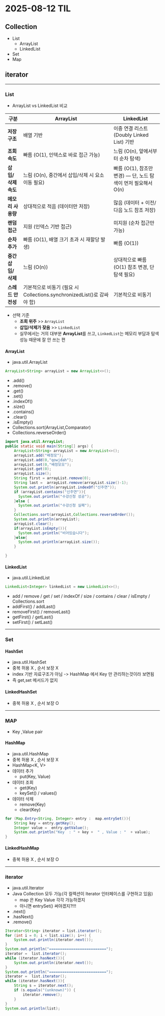 # 2025-08-12 TIL

## Collection
- List
  - ArrayList
  - LinkedList
- Set
- Map

## iterator

---

### List

- ArrayList vs LinkedList 비교

| 구분 | ArrayList | LinkedList |
|------|-----------|------------|
| **저장 구조** | 배열 기반 | 이중 연결 리스트(Doubly Linked List) 기반 |
| **조회 속도** | 빠름 (O(1), 인덱스로 바로 접근 가능) | 느림 (O(n), 앞에서부터 순차 탐색) |
| **삽입/삭제 속도** | 느림 (O(n), 중간에서 삽입/삭제 시 요소 이동 필요) | 빠름 (O(1), 참조만 변경) — 단, 노드 탐색이 먼저 필요해서 O(n) |
| **메모리 사용량** | 상대적으로 적음 (데이터만 저장) | 많음 (데이터 + 이전/다음 노드 참조 저장) |
| **랜덤 접근** | 지원 (인덱스 기반 접근) | 미지원 (순차 접근만 가능) |
| **순차 추가** | 빠름 (O(1), 배열 크기 초과 시 재할당 발생) | 빠름 (O(1)) |
| **중간 삽입/삭제** | 느림 (O(n)) | 상대적으로 빠름 (O(1) 참조 변경, 단 탐색 필요) |
| **스레드 안전성** | 기본적으로 비동기 (필요 시 Collections.synchronizedList()로 감싸야 함) | 기본적으로 비동기 |

- 선택 기준
  - **조회 위주** >> `ArrayList`
  - **삽입/삭제가 잦음** >> `LinkedList`
  - 실무에서는 거의 대부분 **ArrayList**를 쓰고, `LinkedList`는 메모리 부담과 탐색 성능 때문에 잘 안 쓰는 편

#### ArrayList
- java.util.ArrayList
```java
ArrayList<String> arrayList = new ArrayList<>();
```
- .add()
- .remove()
- .get()
- .set()
- .indexOf()
- .size()
- .contains()
- .clear()
- .isEmpty()
- Collections.sort(ArrayList,Comparator)
- Collections.reverseOrder()
```java
import java.util.ArrayList;
public static void main(String[] args) {
    ArrayList<String> arrayList = new ArrayList<>();
    arrayList.add("배정모");
    arrayList.add(0,"qowjdah");
    arrayList.set(0,"배정모모");
    arrayList.get(0);
    arrayList.size();
    String first = arrayList.remove(0);
    String last =  arrayList.remove(arrayList.size()-1);
    System.out.println(arrayList.indexOf("신주연"));
    if (arrayList.contains("신주연")){
      System.out.println("수강신청 성공");
    }else {
      System.out.println("수강신청 실패");
    }
    Collections.sort(arrayList,Collections.reverseOrder());
    System.out.println(arrayList);
    arrayList.clear();
    if(arrayList.isEmpty()){
      System.out.println("비어있습니다");
    }else{
      System.out.println(arrayList.size());
    }
    
}
```

#### LinkedList
- java.util.LinkedList
```java
LinkedList<Integer> linkedList = new LinkedList<>();
```
- add / remove / get / set / indexOf / size / contains / clear / isEmpty / Collections.sort
- addFirst() / addLast()
- removeFirst() / removeLast()
- getFirst() / getLast()
- setFirst() / setLast()

---
### Set

#### HashSet
- java.util.HashSet
- 중복 허용 X , 순서 보장 X
- index 기반 자료구조가 아님 -> HashMap 에서 Key 만 관리하는것이라 보면됨
- 즉  get,set 메서드가 없지

#### LinkedHashSet
- 중복 허용 X , 순서 보장 O

---
### MAP
- Key ,Value pair

#### HashMap
- java.util.HashMap
- 중복 허용 X , 순서 보장 X
- HashMap<K, V>
- 데이터 추가
  - put(Key, Value)
- 데이터 조회
  - get(Key)
  - keySet()  / values()
- 데이터 삭제
  - remove(Key)
  - clear(Key)
```java
for (Map.Entry<String, Integer> entry :  map.entrySet()){
    String key = entry.getKey();
    Integer value =  entry.getValue();
    System.out.println("Key  : " + key +  " , Value : "  + value);
}
```
#### LinkedHashMap
- 중복 허용 X , 순서 보장 O

---

### iterator
- java.util.Iterator
- Java Collection 모두 가능(각 컬렉션이 Iterator 인터페이스를 구현하고 있음) 
  - map 은 Key Value 각각 가능하겠지
  - 아니면 entrySet() 써야겠지?!!!
- .next()
- .hasNext()
- .remove()

```java
Iterator<String> iterator = list.iterator();
for (int i = 0; i < list.size(); i++) {
    System.out.println(iterator.next());
}
System.out.println("==========================");
iterator =  list.iterator();
while (iterator.hasNext()){
    System.out.println(iterator.next());
}
System.out.println("==========================");
iterator =  list.iterator();
while (iterator.hasNext()){
    String s = iterator.next();
    if (s.equals("(unknown)")) {
        iterator.remove();
    }
}
System.out.println(list);
```

